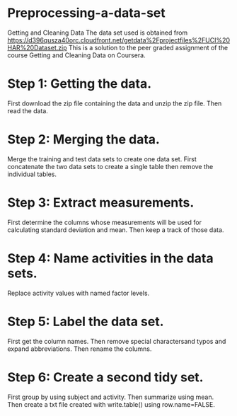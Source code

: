 # Preprocessing-a-data-set
Getting and Cleaning Data
The data set used is obtained from https://d396qusza40orc.cloudfront.net/getdata%2Fprojectfiles%2FUCI%20HAR%20Dataset.zip
This is a solution to the peer graded assignment of the course Getting and Cleaning Data on Coursera.
# Step 1: Getting the data.
First download the zip file containing the data and unzip the zip file.
Then read the data.
# Step 2: Merging the data.
Merge the training and test data sets to create one data set.
First concatenate the  two data sets to create a single table then remove the individual tables.
# Step 3: Extract measurements.
First determine the columns whose measurements will be used for calculating standard deviation and mean.
Then keep a track of those data.
# Step 4: Name activities in the data sets.
Replace activity values with named factor levels.
# Step 5: Label the data set.
First get the column names.
Then remove special charactersand typos and expand abbreviations.
Then rename the columns.
# Step 6: Create a second tidy set. 
First group by using subject and activity.
Then summarize using mean.
Then create a txt file created with write.table() using row.name=FALSE.
